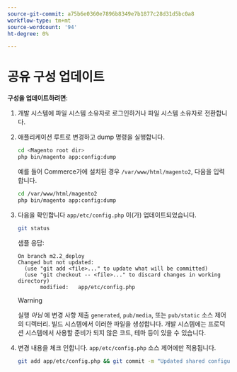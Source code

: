 ```yaml
---
source-git-commit: a75b6e0360e7896b8349e7b1877c28d31d5bc0a8
workflow-type: tm+mt
source-wordcount: '94'
ht-degree: 0%

---
```

# 공유 구성 업데이트

**구성을 업데이트하려면**:

1. 개발 시스템에 파일 시스템 소유자로 로그인하거나 파일 시스템 소유자로 전환합니다.

1. 애플리케이션 루트로 변경하고 dump 명령을 실행합니다.

   ```bash
   cd <Magento root dir>
   php bin/magento app:config:dump
   ```

   예를 들어 Commerce가에 설치된 경우 `/var/www/html/magento2`, 다음을 입력합니다.

   ```bash
   cd /var/www/html/magento2
   php bin/magento app:config:dump
   ```

1. 다음을 확인합니다 `app/etc/config.php` 이(가) 업데이트되었습니다.

   ```bash
   git status
   ```

   샘플 응답:

   ```terminal
   On branch m2.2_deploy
   Changed but not updated:
     (use "git add <file>..." to update what will be committed)
     (use "git checkout -- <file>..." to discard changes in working directory)
          modified:   app/etc/config.php
   ```

   >[!WARNING]
   >
   >실행 _아님_ 에 변경 사항 제출 `generated`, `pub/media`, 또는 `pub/static` 소스 제어의 디렉터리. 빌드 시스템에서 이러한 파일을 생성합니다. 개발 시스템에는 프로덕션 시스템에서 사용할 준비가 되지 않은 코드, 테마 등이 있을 수 있습니다.

1. 변경 내용을 체크 인합니다. `app/etc/config.php` 소스 제어에만 적용됩니다.

   ```bash
   git add app/etc/config.php && git commit -m "Updated shared configuration" && git push mconfig m2.2_deploy
   ```
